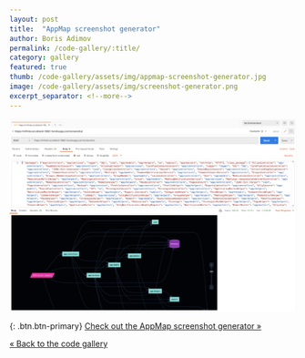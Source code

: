 ```yaml
---
layout: post
title:  "AppMap screenshot generator"
author: Boris Adimov 
permalink: /code-gallery/:title/
category: gallery
featured: true
thumb: /code-gallery/assets/img/appmap-screenshot-generator.jpg
image: /code-gallery/assets/img/screenshot-generator.png
excerpt_separator: <!--more-->
---
```


![AppMap screenshot generator](/code-gallery/assets/img/screenshot-generator.png "AppMap screenshot generator")

<!--more-->



{: .btn.btn-primary}
[Check out the AppMap screenshot generator &raquo;](https://github.com/flywithmemsl/appland-capture)

[&laquo; Back to the code gallery](/code-gallery)
